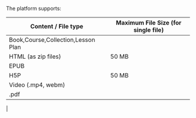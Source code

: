 The platform supports:

Content / File type |Maximum File Size (for single file)
--------------------|-----------------------------------
Book,Course,Collection,Lesson Plan | |250 MB
HTML (as zip files) |50 MB
EPUB | |50 MB
H5P |50 MB
Video (.mp4, webm) | |25 MB
.pdf | |25 MB
|